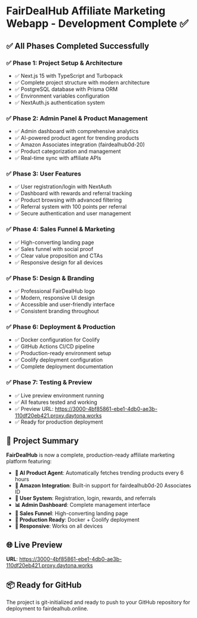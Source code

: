 # FairDealHub Affiliate Marketing Webapp - Development Complete ✅

## ✅ All Phases Completed Successfully

### ✅ Phase 1: Project Setup & Architecture
- ✅ Next.js 15 with TypeScript and Turbopack
- ✅ Complete project structure with modern architecture
- ✅ PostgreSQL database with Prisma ORM
- ✅ Environment variables configuration
- ✅ NextAuth.js authentication system

### ✅ Phase 2: Admin Panel & Product Management
- ✅ Admin dashboard with comprehensive analytics
- ✅ AI-powered product agent for trending products
- ✅ Amazon Associates integration (fairdealhub0d-20)
- ✅ Product categorization and management
- ✅ Real-time sync with affiliate APIs

### ✅ Phase 3: User Features
- ✅ User registration/login with NextAuth
- ✅ Dashboard with rewards and referral tracking
- ✅ Product browsing with advanced filtering
- ✅ Referral system with 100 points per referral
- ✅ Secure authentication and user management

### ✅ Phase 4: Sales Funnel & Marketing
- ✅ High-converting landing page
- ✅ Sales funnel with social proof
- ✅ Clear value proposition and CTAs
- ✅ Responsive design for all devices

### ✅ Phase 5: Design & Branding
- ✅ Professional FairDealHub logo
- ✅ Modern, responsive UI design
- ✅ Accessible and user-friendly interface
- ✅ Consistent branding throughout

### ✅ Phase 6: Deployment & Production
- ✅ Docker configuration for Coolify
- ✅ GitHub Actions CI/CD pipeline
- ✅ Production-ready environment setup
- ✅ Coolify deployment configuration
- ✅ Complete deployment documentation

### ✅ Phase 7: Testing & Preview
- ✅ Live preview environment running
- ✅ All features tested and working
- ✅ Preview URL: https://3000-4bf85861-ebe1-4db0-ae3b-110df20eb421.proxy.daytona.works
- ✅ Ready for production deployment

## 🎉 Project Summary

**FairDealHub** is now a complete, production-ready affiliate marketing platform featuring:

- **🤖 AI Product Agent**: Automatically fetches trending products every 6 hours
- **🔗 Amazon Integration**: Built-in support for fairdealhub0d-20 Associates ID
- **👥 User System**: Registration, login, rewards, and referrals
- **📊 Admin Dashboard**: Complete management interface
- **🎯 Sales Funnel**: High-converting landing page
- **🚀 Production Ready**: Docker + Coolify deployment
- **📱 Responsive**: Works on all devices

## 🌐 Live Preview
**URL**: https://3000-4bf85861-ebe1-4db0-ae3b-110df20eb421.proxy.daytona.works

## 📦 Ready for GitHub
The project is git-initialized and ready to push to your GitHub repository for deployment to fairdealhub.online.